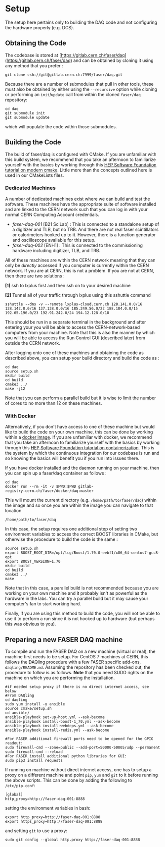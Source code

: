 # Setup
The setup here pertains only to building the DAQ code and not configuring the hardware
properly (e.g. DCS).

## Obtaining the Code
The codebase is stored at [https://gitlab.cern.ch/faser/daq](https://gitlab.cern.ch/faser/daq)
and can be obtained by cloning it using any method that you prefer :
```
git clone ssh://git@gitlab.cern.ch:7999/faser/daq.git
```
Because there are a number of submodules that pull in other tools, these must also be
obtained by either using the `--recursive` option while cloning or performing an `init`/`update`
call from within the cloned `faser/daq` repository:
```
cd daq
git submodule init
git submodule update
```
which will populate the code within those submodules.  

## Building the Code
The build of faser/daq is configured with CMake.  If you are unfamiliar with this build
system, we recommend that you take an afternoon to familiarize yourself with the basics
by working through this [HEP Software Foundation tutorial on modern cmake](https://hsf-training.github.io/hsf-training-cmake-webpage/).
Little more than the concepts outlined here is used in our CMakeLists files.

### Dedicated Machines
A number of dedicated machines exist where we can build and test the software.  These
machines have the appropriate suite of software installed and are linked to the CERN
network such that you can log in with your normal CERN Computing Account credentials.

  - *faser-daq-001* [B21 SciLab] : This is connected to a standalone setup of a digitizer
  and TLB, but no TRB.  And there are not real faser scintillators or calorimeters hooked
  up to it.  However, there is a function generator and oscilloscope available for this setup.
  - *faser-daq-002* [ENH1] : This is connected to the commissioning hardware including digitizer,
  TLB, and TRB.  
  
All of these machines are within the CERN network meaning that they can only be *directly*
accessed if you computer is currently within the CERN network.  If you are at CERN, this 
is not a problem.  If you are not at CERN, then there are two solutions :

__[1]__ ssh to lxplus first and then ssh on to your desired machine

__[2]__ Tunnel all of your traffic through lxplus using this sshuttle command 
```
sshuttle --dns -v --remote lxplus-cloud.cern.ch 128.141.0.0/16 128.142.0.0/16 137.138.0.0/16 185.249.56.0/22 188.184.0.0/15 192.65.196.0/23 192.91.242.0/24 194.12.128.0/18
```
This should be run in a separate terminal in the background and after entering your 
you will be able to access the CERN-network-based computers from your machine.  Note that
this is also the manner by which you will be able to access the Run Control GUI (described later)
from outside the CERN network.

After logging onto one of these machines and obtaining the code as described above, you
can setup your build directory and build the code as :
```
cd daq
source setup.sh
mkdir build
cd build
cmake3 ../
make -j12
```
Note that you can perform a parallel build but it is wise to limit the number of cores
to no more than 12 on these machines.

### With Docker
Alternatively, if you don't have access to one of these machine but would like to build
the code on your own machine, this can be done by working within a [docker image](https://www.docker.com/).
If you are unfamiliar with docker, we recommend that you take an afternoon to familiarize yourself with the basics
by working through this [HEP Software Foundation tutorial on containerization](https://hsf-training.github.io/hsf-training-docker/index.html).
This is the system by which the continuous integration for our codebase is run and so knowing
the basics will benefit you if you run into issues there.

If you have docker installed and the daemon running on your machine, then you can spin
up a faser/daq container as follows :
```
cd daq
docker run --rm -it -v $PWD:$PWD gitlab-registry.cern.ch/faser/docker/daq:master
```
This will mount the current directory (e.g. `/home/path/to/faser/daq`) within the image
and so once you are within the image you can navigate to that location
```
/home/path/to/faser/daq
```
In this case, the setup requires one additional step of setting two environment variables 
to access the correct BOOST libraries in CMake, but otherwise the procedure to build
the code is the same :
```
source setup.sh
export BOOST_ROOT_DIR=/opt/lcg/Boost/1.70.0-eebf1/x86_64-centos7-gcc8-opt 
export BOOST_VERSION=1.70
mkdir build
cd build
cmake3 ../
make
```
Note that in this case, a parallel build is not recommended because you are working on your 
own machine and it probably isn't as powerful as the hardware in the labs.  You can try a
parallel build but it may cause your computer's fan to start working hard.

Finally, if you are using this method to build the code, you will not be able to use it to
perform a run since it is not hooked up to hardware (but perhaps this was obvious to you).

## Preparing a new FASER DAQ machine
To compile and run the FASER DAQ on a new machine (virtual or real), the machine first needs 
to be setup. For CentOS 7 machines at CERN, this follows the DAQling procedure with a few FASER
specific add-ons, `daqling/README.md`. Assuming the repository has been checked out, the
procedure to follow is as follows.  **Note** that you need SUDO rights on the machine on which
you are performing the installation.
```
#if needed setup proxy if there is no direct internet access, see below
#From DAQling
cd daqling
sudo yum install -y ansible
source cmake/setup.sh
cd ansible/
ansible-playbook set-up-host.yml --ask-become
ansible-playbook install-boost-1_70.yml --ask-become
ansible-playbook install-webdeps.yml --ask-become
ansible-playbook install-redis.yml --ask-become

#For FASER additional firewall ports need to be opened for the GPIO readout:
sudo firewall-cmd --zone=public --add-port=50000-50005/udp --permanent
sudo firewall-cmd --reload
#For FASER install additional python libraries for GUI:
sudo pip3 install requests
```
If running on machine without direct internet access, one has to setup a proxy on a different
machine and point `pip`, `yum` and `git` to it before running the above scripts. 
This can be done by adding the following to `/etc/pip.conf`:
```
[global]
http_proxy=http://faser-daq-001:8888
```
setting the environment variables in bash:
```
export http_proxy=http://faser-daq-001:8888
export https_proxy=http://faser-daq-001:8888
```
and setting `git` to use a proxy:
```
sudo git config --global http.proxy http://faser-daq-001:8888
```
